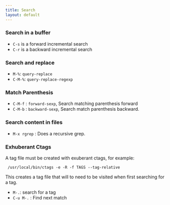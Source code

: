 ```yaml
---
title: Search
layout: default
---
```


### Search in a buffer

- `C-s` is a forward incremental search
- `C-r` is a backward incremental search

### Search and replace

- `M-%`: `query-replace`
- `C-M-%`: `query-replace-regexp`


### Match Parenthesis

- `C-M-f` : `forward-sexp`, Search matching parenthesis forward
- `C-M-b` : `backward-sexp`, Search match parenthesis backward.

### Search content in files

- `M-x rgrep` : Does a recursive grep.

### Exhuberant Ctags

A tag file must be created with exuberant ctags, for example:

     /usr/local/bin/ctags -e -R -f TAGS --tag-relative

This creates a tag file that will to need to be visited when first searching for a tag.

- `M-.`: search for a tag
- `C-u M-.` : Find next match

